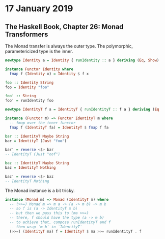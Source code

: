 # 17 January 2019

## The Haskell Book, Chapter 26: Monad Transformers

The Monad transfer is always the outer type.
The polymorphic, parametericized type is the inner.

```haskell
newtype Identity a = Identity { runIdentity :: a } deriving (Eq, Show)

instance Functor Identity where
  fmap f (Identity x) = Identity $ f x

foo :: Identity String
foo = Identity "foo"

foo' :: String
foo' = runIdentity foo

newtype IdentityT f a = IdentityT { runIdentityT :: f a } deriving (Eq, Show)

instance (Functor m) => Functor IdentityT m where
  -- fmap over the inner functor
  fmap f (IdentityT fa) = IdentityT $ fmap f fa

bar :: IdentityT Maybe String
bar = IdentityT (Just "foo")

bar' = reverse <$> bar
-- IdentityT (Just "oof")

baz :: IdentityT Maybe String
baz = IdentityT Nothing

baz' = reverse <$> baz
-- IdentityT Nothing
```

The Monad instance is a bit tricky.

```haskell
instance (Monad m) => Monad (IdentityT m) where
  -- (>>=) Monad m => m a -> (a -> m b) -> m b
  -- so f is (a -> IdentityT m b)
  -- but then we pass this to (ma >>=) 
  -- there, f should have the type (a -> m b)
  -- to achieve that, compose runIdentityT and f
  -- then wrap `m b` in `IdentityT`
  (>>=) (IdentityT ma) f = IdentityT $ ma >>= runIdentityT . f
```
